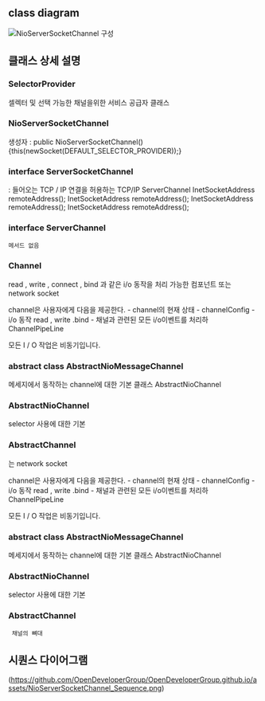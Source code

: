 
## class diagram
   
   
   ![NioServerSocketChannel 구성](https://opendevelopergroup.github.io/assets/NioServerSocketChannel_Diagram.png)
   
   
## 클래스 상세 설명

 ### SelectorProvider
  셀렉터 및 선택 가능한 채널을위한 서비스 공급자 클래스
  
 ### NioServerSocketChannel
   생성자 : public NioServerSocketChannel() {this(newSocket(DEFAULT_SELECTOR_PROVIDER));}
   
 ### interface ServerSocketChannel 
  
  : 들어오는 TCP / IP 연결을 허용하는 TCP/IP ServerChannel
   InetSocketAddress remoteAddress();
   InetSocketAddress remoteAddress();
   InetSocketAddress remoteAddress();
   InetSocketAddress remoteAddress();
   
 ### interface ServerChannel
    메서드 없음
    
 ### Channel
  
  read , write , connect , bind 과 같은 i/o 동작을 처리 가능한
   컴포넌트 또는 network socket

   channel은 사용자에게 다음을 제공한다.
    - channel의 현재 상태
    - channelConfig
    - i/o 동작 read , write .bind 
    -  채널과 관련된 모든 i/o이벤트를 처리하ChannelPipeLine 

   모든 I / O 작업은 비동기입니다.
   
 ###  abstract class AbstractNioMessageChannel
   메세지에서 동작하는 channel에 대한 기본 클래스 AbstractNioChannel
    
   
 ### AbstractNioChannel
   selector 사용에 대한 기본
   
 ### AbstractChannel
   는 network socket

   channel은 사용자에게 다음을 제공한다.
    - channel의 현재 상태
    - channelConfig
    - i/o 동작 read , write .bind 
    -  채널과 관련된 모든 i/o이벤트를 처리하ChannelPipeLine 

   모든 I / O 작업은 비동기입니다.

 ###  abstract class AbstractNioMessageChannel
   메세지에서 동작하는 channel에 대한 기본 클래스 AbstractNioChannel

 ### AbstractNioChannel
   selector 사용에 대한 기본

 ### AbstractChannel
     채널의 뼈대

   
   
   ## 시퀀스 다이어그램
   (https://github.com/OpenDeveloperGroup/OpenDeveloperGroup.github.io/assets/NioServerSocketChannel_Sequence.png)
   
    
    

